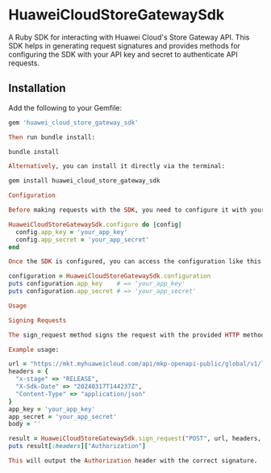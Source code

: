 # HuaweiCloudStoreGatewaySdk

A Ruby SDK for interacting with Huawei Cloud's Store Gateway API. This SDK helps in generating request signatures and provides methods for configuring the SDK with your API key and secret to authenticate API requests.

## Installation

Add the following to your Gemfile:

```ruby
gem 'huawei_cloud_store_gateway_sdk'

Then run bundle install:

bundle install

Alternatively, you can install it directly via the terminal:

gem install huawei_cloud_store_gateway_sdk

Configuration

Before making requests with the SDK, you need to configure it with your app_key and app_secret. You can do this as follows:

HuaweiCloudStoreGatewaySdk.configure do |config|
  config.app_key = 'your_app_key'
  config.app_secret = 'your_app_secret'
end

Once the SDK is configured, you can access the configuration like this:

configuration = HuaweiCloudStoreGatewaySdk.configuration
puts configuration.app_key    # => 'your_app_key'
puts configuration.app_secret # => 'your_app_secret'

Usage

Signing Requests

The sign_request method signs the request with the provided HTTP method, URL, headers, app_key, and app_secret. It generates the required signature and includes it in the Authorization header.

Example usage:

url = "https://mkt.myhuaweicloud.com/api/mkp-openapi-public/global/v1/license/activate"
headers = {
  "x-stage" => "RELEASE",
  "X-Sdk-Date" => "20240317T144237Z",
  "Content-Type" => "application/json"
}
app_key = 'your_app_key'
app_secret = 'your_app_secret'
body = ''

result = HuaweiCloudStoreGatewaySdk.sign_request("POST", url, headers, body)
puts result[:headers]["Authorization"]

This will output the Authorization header with the correct signature.
  